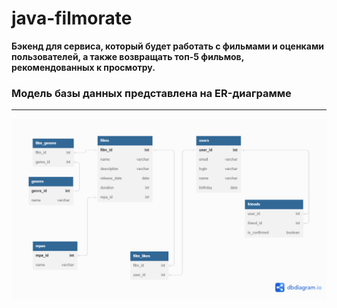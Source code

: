 # java-filmorate

<b>Бэкенд для сервиса, который будет работать с фильмами и оценками пользователей, а также возвращать топ-5 фильмов, 
рекомендованных к просмотру. </b>
### Модель базы данных представлена на ER-диаграмме

---
![Модель базы данных](db.png)

